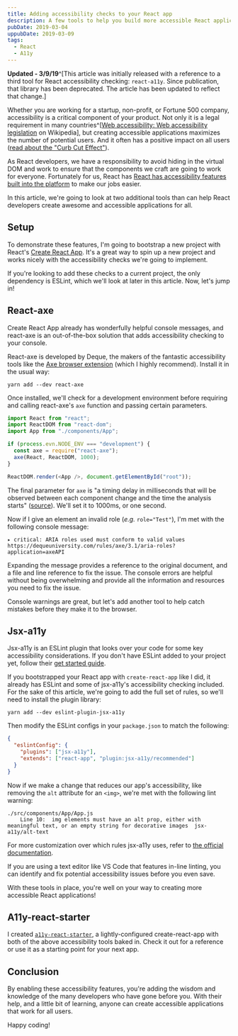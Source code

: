 ```yaml
---
title: Adding accessibility checks to your React app
description: A few tools to help you build more accessible React applications
pubDate: 2019-03-04
uppubDate: 2019-03-09
tags:
  - React
  - A11y
---
```


**Updated - 3/9/19**^[This article was initially released with a reference to a
third tool for React accessibility checking: `react-a11y`. Since publication,
that library has been deprecated. The article has been updated to reflect that
change.]

Whether you are working for a startup, non-profit, or Fortune 500 company,
accessibility is a critical component of your product. Not only it is a legal
requirement in many
countries^[[Web accessibility: Web accessibility legislation](https://en.wikipedia.org/wiki/Web_accessibility#Web_accessibility_legislation)
on Wikipedia], but creating accessible applications maximizes the number of
potential users. And it often has a positive impact on all users
([read about the "Curb Cut Effect"](https://ssir.org/articles/entry/the_curb_cut_effect)).

As React developers, we have a responsibility to avoid hiding in the virtual DOM
and work to ensure that the components we craft are going to work for everyone.
Fortunately for us, React has
[React has accessibility features built into the platform](https://reactjs.org/docs/accessibility.html)
to make our jobs easier.

In this article, we're going to look at two additional tools than can help React
developers create awesome and accessible applications for all.

## Setup

To demonstrate these features, I'm going to bootstrap a new project with React's
[Create React App](https://facebook.github.io/create-react-app/). It's a great
way to spin up a new project and works nicely with the accessibility checks
we're going to implement.

If you're looking to add these checks to a current project, the only dependency
is ESLint, which we'll look at later in this article. Now, let's jump in!


## React-axe

Create React App already has wonderfully helpful console messages, and react-axe
is an out-of-the-box solution that adds accessibility checking to your console.

React-axe is developed by Deque, the makers of the fantastic accessibility tools
like the [Axe browser extension](https://www.deque.com/axe/) (which I highly
recommend). Install it in the usual way:

```
yarn add --dev react-axe
```

Once installed, we'll check for a development environment before requiring and
calling react-axe's `axe` function and passing certain parameters.

```js
import React from "react";
import ReactDOM from "react-dom";
import App from "./components/App";

if (process.evn.NODE_ENV === "development") {
  const axe = require("react-axe");
  axe(React, ReactDOM, 1000);
}

ReactDOM.render(<App />, document.getElementById("root"));
```

The final parameter for `axe` is "a timing delay in milliseconds that will be
observed between each component change and the time the analysis starts"
([source](https://github.com/dequelabs/react-axe/#initialize-the-module)). We'll
set it to 1000ms, or one second.

Now if I give an element an invalid role (_e.g._ `role="Test"`), I'm met with
the following console message:

```
▸ critical: ARIA roles used must conform to valid values
https://dequeuniversity.com/rules/axe/3.1/aria-roles?application=axeAPI
```

Expanding the message provides a reference to the original document, and a file
and line reference to fix the issue. The console errors are helpful without
being overwhelming and provide all the information and resources you need to fix
the issue.

Console warnings are great, but let's add another tool to help catch mistakes
before they make it to the browser.

## Jsx-a11y

Jsx-a11y is an ESLint plugin that looks over your code for some key
accessibility considerations. If you don't have ESLint added to your project
yet, follow their
[get started guide](https://eslint.org/docs/user-guide/getting-started).

If you bootstrapped your React app with `create-react-app` like I did, it
already has ESLint and some of jsx-a11y's accessibility checking included. For
the sake of this article, we're going to add the full set of rules, so we'll
need to install the plugin library:

```
yarn add --dev eslint-plugin-jsx-a11y
```

Then modify the ESLint configs in your `package.json` to match the following:

```json
{
  "eslintConfig": {
    "plugins": ["jsx-a11y"],
    "extends": ["react-app", "plugin:jsx-a11y/recommended"]
  }
}
```

Now if we make a change that reduces our app's accessibility, like removing the
`alt` attribute for an `<img>`, we're met with the following lint warning:

```
./src/components/App/App.js
    Line 10:  img elements must have an alt prop, either with meaningful text, or an empty string for decorative images  jsx-a11y/alt-text
```

For more customization over which rules jsx-a11y uses, refer to
[the official documentation](https://github.com/evcohen/eslint-plugin-jsx-a11y#eslint-plugin-jsx-a11y).

If you are using a text editor like VS Code that features in-line linting, you
can identify and fix potential accessibility issues before you even save.

With these tools in place, you're well on your way to creating more accessible
React applications!

## A11y-react-starter

I created [`a11y-react-starter`](https://github.com/seanmcp/a11y-react-starter),
a lightly-configured create-react-app with both of the above accessibility tools
baked in. Check it out for a reference or use it as a starting point for your
next app.

## Conclusion

By enabling these accessibility features, you're adding the wisdom and knowledge
of the many developers who have gone before you. With their help, and a little
bit of learning, anyone can create accessible applications that work for all
users.

Happy coding!
